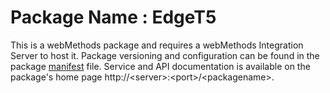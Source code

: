 # Package Name : EdgeT5
This is a webMethods package and requires a webMethods Integration Server to host it. Package versioning and configuration can be found in the package [manifest](./EdgeT5/manifest.v3) file. Service and API documentation is available on the package's home page http://&lt;server&gt;:&lt;port&gt;/&lt;packagename>.